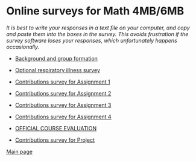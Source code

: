 # Online surveys for Math 4MB/6MB

_It is best to write your responses in a text file on your computer, and copy and paste them into the boxes in the survey.  This avoids frustration if the survey software loses your responses, which unfortunately happens occasionally._

- [Background and group formation](https://surveys.mcmaster.ca/limesurvey/index.php/698494)

- [Optional respiratory illness survey](https://surveys.mcmaster.ca/limesurvey/index.php/893454)

- [Contributions survey for Assignment 1]()

- [Contributions survey for Assignment 2]()

- [Contributions survey for Assignment 3]()

- [Contributions survey for Assignment 4]()

- [OFFICIAL COURSE EVALUATION](https://evals.mcmaster.ca/)

- [Contributions survey for Project]()

[Main page](.)
